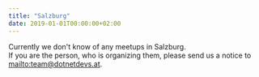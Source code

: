 ```yaml
---
title: "Salzburg"
date: 2019-01-01T00:00:00+02:00
---
```


Currently we don't know of any meetups in Salzburg.  
If you are the person, who is organizing them, please send us a notice to  <mailto:team@dotnetdevs.at>.